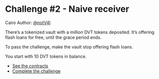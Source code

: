 # Challenge #2 - Naive receiver

Cairo Author: [@notV4l](https://github.com/notV4l)

There’s a tokenized vault with a million DVT tokens deposited. It’s offering flash loans for free, until the grace period ends.

To pass the challenge, make the vault stop offering flash loans.

You start with 10 DVT tokens in balance.

- [See the contracts](../src/naive_receiver/)
- [Complete the challenge](../tests/naive_receiver/)
